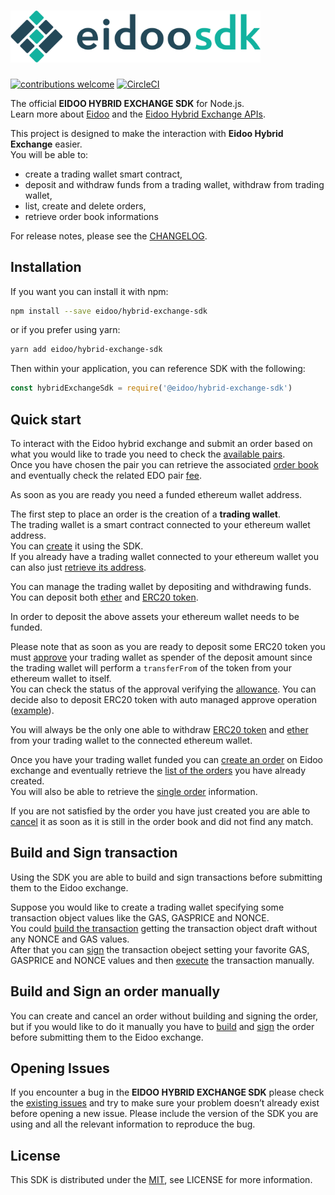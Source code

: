 # <img src="logo.svg" alt="OpenZeppelin" width="400px">

[![contributions welcome](https://img.shields.io/badge/contributions-welcome-brightgreen.svg?style=flat)](https://github.com/eidoo/hybrid-exchange-sdk/issues)
[![CircleCI](https://circleci.com/gh/eidoo/hybrid-exchange-sdk/tree/dev.svg?style=svg)](https://circleci.com/gh/eidoo/hybrid-exchange-sdk/tree/dev)

The official **EIDOO HYBRID EXCHANGE SDK** for Node.js.<br>
Learn more about [Eidoo](https://eidoo.io/hybrid-crypto-exchange/) and the [Eidoo Hybrid Exchange APIs](https://docs.api.eidoo.io/).

This project is designed to make the interaction with **Eidoo Hybrid Exchange** easier.<br>
You will be able to:
  - create a trading wallet smart contract,
  - deposit and withdraw funds from a trading wallet,  withdraw from trading wallet,
  - list, create and delete orders,
  - retrieve order book informations

For release notes, please see the [CHANGELOG](./CHANGELOG.md).


## Installation
If you want you can install it with npm:

```bash
npm install --save eidoo/hybrid-exchange-sdk
 ```

or if you prefer using yarn:

```bash
yarn add eidoo/hybrid-exchange-sdk
 ```

Then within your application, you can reference SDK with the following:

```javascript
const hybridExchangeSdk = require('@eidoo/hybrid-exchange-sdk')
```

## Quick start
To interact with the Eidoo hybrid exchange and submit an order based on what you would like to trade you need to check the [available pairs](./examples/lib/pair/listPair.js).<br>
Once you have chosen the pair you can retrieve the associated [order book](./examples/lib/pair/getOrderBook.js) and eventually check the related EDO pair [fee](./examples/lib/pair/getOrderBook.js).<br>

As soon as you are ready you need a funded ethereum wallet address.

The first step to place an order is the creation of a **trading wallet**.<br>
The trading wallet is a smart contract connected to your ethereum wallet address.<br>
You can [create](./examples/lib/tradingWallet/createWallet/createWallet.js) it using the SDK.<br>
If you already have a trading wallet connected to your ethereum wallet you can also just [retrieve its address](./examples/lib/tradingWallet/getAddress/getAddress.js).

You can manage the trading wallet by depositing and withdrawing funds.
You can deposit both [ether](./examples/lib/tradingWallet/depositEth/depositEther.js) and [ERC20 token](./examples/lib/tradingWallet/depositToken/depositToken.js).<br>

In order to deposit the above assets your ethereum wallet needs to be funded.<br>

Please note that as soon as you are ready to deposit some ERC20 token you must [approve](./examples/lib/tradingWallet/approve/approve.js) your trading wallet as spender of the deposit amount since the trading wallet will perform a `transferFrom` of the token from your ethereum wallet to itself.<br>
You can check the status of the approval verifying the [allowance](./examples/lib/tradingWallet/allowance/getAllowance.js).
You can decide also to deposit ERC20 token with auto managed approve operation ([example](./examples/lib/tradingWallet/depositToken/depositTokenWithApprove.js)).

You will always be the only one able to withdraw [ERC20 token](./examples/lib/tradingWallet/withdraw/withdraw.js) and [ether](./examples/lib/tradingWallet/withdraw/withdraw.js) from your trading wallet to the connected ethereum wallet.

Once you have your trading wallet funded you can [create an order](./examples/lib/orders/createOrder.js) on Eidoo exchange and eventually retrieve the [list of the orders](./examples/lib/orders/listOrders.js) you have already created.<br>
You will also be able to retrieve the [single order](./examples/lib/orders/getOrder.js) information.

If you are not satisfied by the order you have just created you are able to [cancel](./examples/lib/orders/cancelOrder.js) it as soon as it is still in the order book and did not find any match.

## Build and Sign transaction
Using the SDK you are able to build and sign transactions before submitting them to the Eidoo exchange.

Suppose you would like to create a trading wallet specifying some transaction object values like the GAS, GASPRICE and NONCE.<br>
You could [build the transaction](./examples/lib/tradingWallet/createWallet/buildCreateWallet.js) getting the transaction object draft without any NONCE and GAS values.<br>
After that you can [sign](./examples/lib/tradingWallet/createWallet/signCreateWallet.js) the transaction obeject setting your favorite GAS, GASPRICE and NONCE values and then [execute](./examples/lib/tradingWallet/createWallet/executeCreateWallet.js) the transaction manually.

## Build and Sign an order manually
You can create and cancel an order without building and signing the order, but if you would like to do it manually you have to [build](./examples/lib/orders/buildOrderCreate.js) and [sign](./examples/lib/orders/signOrderCreate.js) the order before submitting them to the Eidoo exchange.

## Opening Issues
If you encounter a bug in the **EIDOO HYBRID EXCHANGE SDK** please check the [existing issues](https://github.com/eidoo/hybrid-exchange-sdk/issues) and try to make sure your problem doesn’t already exist before opening a new issue. Please include the version of the SDK you are using and all the relevant information to reproduce the bug.


## License
This SDK is distributed under the
[MIT](./LICENSE),
see LICENSE for more information.
